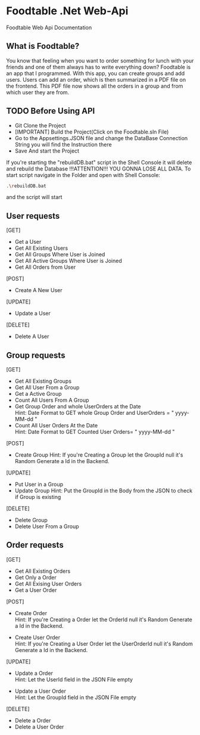 # Foodtable .Net Web-Api
Foodtable Web Api Documentation

## What is Foodtable?

You know that feeling when you want to order something for lunch with your friends and one of them always has to write everything down?
Foodtable is an app that I programmed. With this app, you can create groups and add users. Users can add an order, which is then summarized in a PDF file on the frontend. This PDF file now shows all the orders in a group and from which user they are from.

## TODO Before Using API 
- Git Clone the Project
- [IMPORTANT] Build the Project(Click on the Foodtable.sln File)
- Go to the Appsettings.JSON file and change the DataBase Connection String you will find the Instruction there
- Save And start the Project

If you're starting the "rebuildDB.bat" script in the Shell Console it will delete and rebuild the Database !!!ATTENTION!!! YOU GONNA LOSE ALL DATA. 
To start script navigate in the Folder and open with Shell Console:

```bash
.\rebuildDB.bat
```
and the script will start


## User requests

[GET]
- Get a User 
- Get All Existing Users 
- Get All Groups Where User is Joined 
- Get All Active Groups Where User is Joined 
- Get All Orders from User 


[POST]
- Create A New User


[UPDATE]
- Update a User


[DELETE]
- Delete A User







## Group requests 

[GET]
- Get All Existing Groups 
- Get All User From a Group 
- Get a Active Group 
- Count All Users From A Group
- Get Group Order and whole UserOrders at the Date <br/>
Hint: Date Format to GET whole Group Order and UserOrders = " yyyy-MM-dd "
- Count All User Orders At the Date <br/>
Hint: Date Format to GET Counted User Orders= " yyyy-MM-dd "


[POST]
- Create Group
Hint: If you're Creating a Group let the GroupId null it's Random Generate a Id in the Backend.


[UPDATE]
- Put User in a Group 
- Update Group
Hint: Put the GroupId in the Body from the JSON to check if Group is existing


[DELETE]
- Delete Group
- Delete User From a Group 







## Order requests

[GET]
- Get All Existing Orders
- Get Only a Order
- Get All Exising User Orders 
- Get a User Order 

[POST]
- Create Order <br/>
Hint: If you're Creating a Order let the OrderId null it's Random Generate a Id in the Backend.

- Create User Order <br/>
Hint: If you're Creating a User Order let the UserOrderId null it's Random Generate a Id in the Backend.


[UPDATE]
- Update a Order <br/>
Hint: Let the UserId field in the JSON File empty

- Update a  User Order <br/>
Hint: Let the GroupId field in the JSON File empty


[DELETE]
- Delete a Order 
- Delete a User Order

